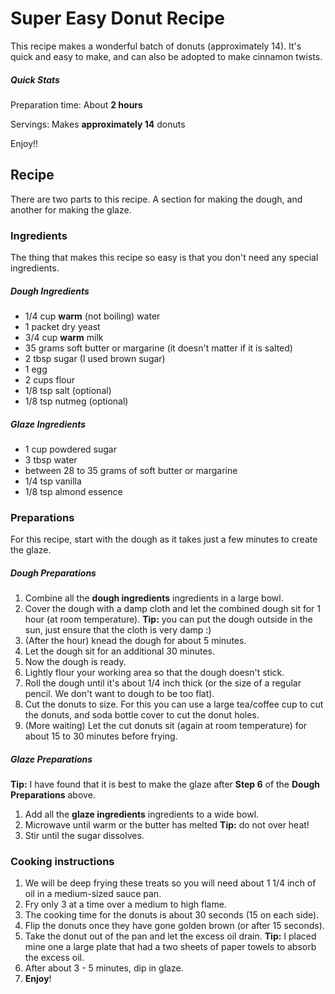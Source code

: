 # Super Easy Donut Recipe

This recipe makes a wonderful batch of donuts (approximately 14). It's quick and easy to make, and can also be adopted
 to make cinnamon twists.

##### Quick Stats

Preparation time: About **2 hours**

Servings: Makes **approximately 14** donuts

Enjoy!!

## Recipe

There are two parts to this recipe. A section for making the dough, and another for making the glaze.

### Ingredients

The thing that makes this recipe so easy is that you don't need any special ingredients.

##### Dough Ingredients

- 1/4 cup **warm** (not boiling) water
- 1 packet dry yeast
- 3/4 cup **warm** milk
- 35 grams soft butter or margarine (it doesn't matter if it is salted)
- 2 tbsp sugar (I used brown sugar)
- 1 egg
- 2 cups flour
- 1/8 tsp salt (optional)
- 1/8 tsp nutmeg (optional)

##### Glaze Ingredients

- 1 cup powdered sugar
- 3 tbsp water
- between 28 to 35 grams of soft butter or margarine
- 1/4 tsp vanilla
- 1/8 tsp almond essence

### Preparations

For this recipe, start with the dough as it takes just a few minutes to create the glaze.

##### Dough Preparations

1. Combine all the **dough ingredients** ingredients in a large bowl.
2. Cover the dough with a damp cloth and let the combined dough sit for 1 hour (at room temperature). **Tip:** you can put the dough outside in the sun, just ensure that the cloth is very damp :)
3. (After the hour) knead the dough for about 5 minutes.
4. Let the dough sit for an additional 30 minutes.
5. Now the dough is ready.
  1. Lightly flour your working area so that the dough doesn't stick.
  2. Roll the dough until it's about 1/4 inch thick (or the size of a regular pencil. We don't want to dough to be
  too flat).
  3. Cut the donuts to size. For this you can use a large tea/coffee cup to cut the donuts, and soda bottle cover to
  cut the donut holes.
6. (More waiting) Let the cut donuts sit (again at room temperature) for about 15 to 30 minutes before frying.

##### Glaze Preparations

**Tip:** I have found that it is best to make the glaze after **Step 6** of the **Dough Preparations** above.

1. Add all the **glaze ingredients** ingredients to a wide bowl.
2. Microwave until warm or the butter has melted **Tip:** do not over heat!
3. Stir until the sugar dissolves.

### Cooking instructions

1. We will be deep frying these treats so you will need about 1 1/4 inch of oil in a medium-sized sauce pan.
2. Fry only 3 at a time over a medium to high flame.
3. The cooking time for the donuts is about 30 seconds (15 on each side).
4. Flip the donuts once they have gone golden brown (or after 15 seconds).
5. Take the donut out of the pan and let the excess oil drain. **Tip:** I placed mine one a large plate that had a two sheets of paper towels to absorb the excess oil.
6. After about 3 - 5 minutes, dip in glaze.
7. **Enjoy**!


